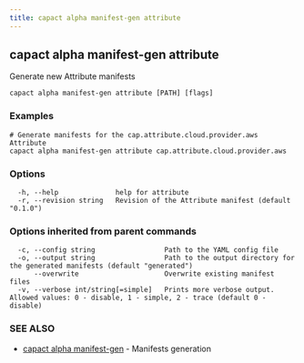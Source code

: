 ```yaml
---
title: capact alpha manifest-gen attribute
---
```


## capact alpha manifest-gen attribute

Generate new Attribute manifests

```
capact alpha manifest-gen attribute [PATH] [flags]
```

### Examples

```
# Generate manifests for the cap.attribute.cloud.provider.aws Attribute
capact alpha manifest-gen attribute cap.attribute.cloud.provider.aws
```

### Options

```
  -h, --help              help for attribute
  -r, --revision string   Revision of the Attribute manifest (default "0.1.0")
```

### Options inherited from parent commands

```
  -c, --config string                 Path to the YAML config file
  -o, --output string                 Path to the output directory for the generated manifests (default "generated")
      --overwrite                     Overwrite existing manifest files
  -v, --verbose int/string[=simple]   Prints more verbose output. Allowed values: 0 - disable, 1 - simple, 2 - trace (default 0 - disable)
```

### SEE ALSO

* [capact alpha manifest-gen](capact_alpha_manifest-gen.md)	 - Manifests generation

